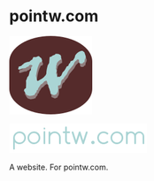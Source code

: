 # pointw.com

![logo](./src/public/img/pointw-logo.png)

![banner](./src/public/img/banner.png)

A website.  For pointw.com.
